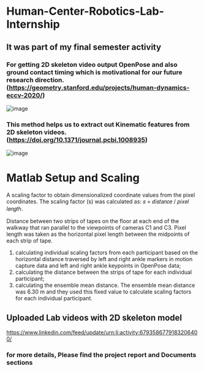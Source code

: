 # Human-Center-Robotics-Lab-Internship
## It was part of my final semester activity

### For getting 2D skeleton video output OpenPose and also ground contact timing which is motivational for our future research direction. (https://geometry.stanford.edu/projects/human-dynamics-eccv-2020/)
![image](https://user-images.githubusercontent.com/29438349/159162886-6e7b38c7-9231-45fb-8cb1-05c5ebf89c6b.png)

### This method helps us to extract out Kinematic features from 2D skeleton videos.(https://doi.org/10.1371/journal.pcbi.1008935)
![image](https://user-images.githubusercontent.com/29438349/159162863-f1df0b83-4f87-4cf8-941c-71cdd416f579.png)



# Matlab Setup and Scaling
A scaling factor to obtain dimensionalized coordinate values from the pixel coordinates. The scaling factor (s) was calculated as: 𝑠 = 𝑑𝑖𝑠𝑡𝑎𝑛𝑐𝑒 / 𝑝𝑖𝑥𝑒𝑙 𝑙𝑒𝑛𝑔𝑡ℎ.

Distance between two strips of tapes on the floor at each end of the walkway that ran parallel to the viewpoints of cameras C1 and C3. Pixel length was taken as the horizontal pixel length between the midpoints of each strip of tape. 
 1) calculating individual scaling factors from each participant based on the horizontal distance traversed by left and right ankle markers in motion capture data and left and right ankle keypoints in OpenPose data;
2) calculating the distance between the strips of tape for each individual participant;
3) calculating the ensemble mean distance. The ensemble mean distance was 6.30 m and they used this fixed value to calculate scaling factors for each individual participant.

## Uploaded Lab videos with 2D skeleton model
https://www.linkedin.com/feed/update/urn:li:activity:6793586779183206400/

### for more details, Please find the project report and Documents sections
